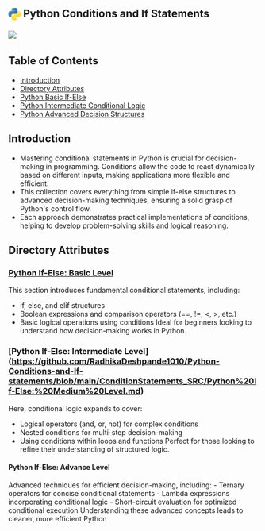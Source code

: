 <h2><sub><img src="https://github.com/RadhikaDeshpande1010/icon-library/blob/main/python-icon/python-icon.png" height="25" width="25"></sub> Python Conditions and If Statements </h2>
<img src="https://github.com/RadhikaDeshpande1010/Python-Conditions-and-If-statements/blob/main/If%20and%20Conditions.png">


## Table of Contents
* [Introduction](#Introduction)
* [Directory Attributes](#Directory-Attributes)
* [Python Basic If-Else](#Python-If-Else:-Basic-Level)
* [Python Intermediate Conditional Logic](#Python-If-Else:-Intermediate-Level)
* [Python Advanced Decision Structures](#Python-If-Else:-Advance-Level)

## Introduction
* Mastering conditional statements in Python is crucial for decision-making in programming. Conditions allow the code to react dynamically based on different inputs, making applications more flexible and efficient.
* This collection covers everything from simple if-else structures to advanced decision-making techniques, ensuring a solid grasp of Python's control flow.
* Each approach demonstrates practical implementations of conditions, helping to develop problem-solving skills and logical reasoning.

## Directory Attributes

### [Python If-Else: Basic Level](https://github.com/RadhikaDeshpande1010/Python-Conditions-and-If-statements/blob/main/ConditionStatements_SRC/Python%20Basic%20If-Else.md)
This section introduces fundamental conditional statements, including:
- if, else, and elif structures
- Boolean expressions and comparison operators (==, !=, <, >, etc.)
- Basic logical operations using conditions
Ideal for beginners looking to understand how decision-making works in Python.

### [Python If-Else: Intermediate Level] (https://github.com/RadhikaDeshpande1010/Python-Conditions-and-If-statements/blob/main/ConditionStatements_SRC/Python%20If-Else:%20Medium%20Level.md)
Here, conditional logic expands to cover:
- Logical operators (and, or, not) for complex conditions
- Nested conditions for multi-step decision-making
- Using conditions within loops and functions
Perfect for those looking to refine their understanding of structured logic.

<h4>Python If-Else: Advance Level</h4>
Advanced techniques for efficient decision-making, including:
- Ternary operators for concise conditional statements
- Lambda expressions incorporating conditional logic
- Short-circuit evaluation for optimized conditional execution
Understanding these advanced concepts leads to cleaner, more efficient Python 
